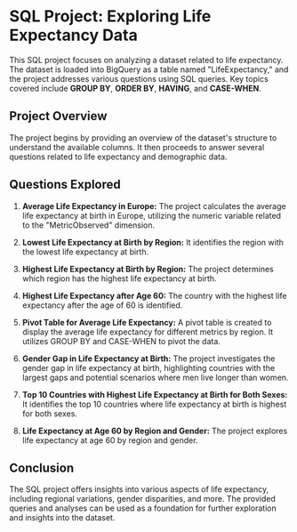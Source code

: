 # SQL Project: Exploring Life Expectancy Data

This SQL project focuses on analyzing a dataset related to life expectancy. The dataset is loaded into BigQuery as a table named "LifeExpectancy," and the project addresses various questions using SQL queries. Key topics covered include **GROUP BY**, **ORDER BY**, **HAVING**, and **CASE-WHEN**.

## Project Overview

The project begins by providing an overview of the dataset's structure to understand the available columns. It then proceeds to answer several questions related to life expectancy and demographic data.

## Questions Explored

1. **Average Life Expectancy in Europe:** The project calculates the average life expectancy at birth in Europe, utilizing the numeric variable related to the "MetricObserved" dimension.

2. **Lowest Life Expectancy at Birth by Region:** It identifies the region with the lowest life expectancy at birth.

3. **Highest Life Expectancy at Birth by Region:** The project determines which region has the highest life expectancy at birth.

4. **Highest Life Expectancy after Age 60:** The country with the highest life expectancy after the age of 60 is identified.

5. **Pivot Table for Average Life Expectancy:** A pivot table is created to display the average life expectancy for different metrics by region. It utilizes GROUP BY and CASE-WHEN to pivot the data.

6. **Gender Gap in Life Expectancy at Birth:** The project investigates the gender gap in life expectancy at birth, highlighting countries with the largest gaps and potential scenarios where men live longer than women.

7. **Top 10 Countries with Highest Life Expectancy at Birth for Both Sexes:** It identifies the top 10 countries where life expectancy at birth is highest for both sexes.

8. **Life Expectancy at Age 60 by Region and Gender:** The project explores life expectancy at age 60 by region and gender.

## Conclusion

The SQL project offers insights into various aspects of life expectancy, including regional variations, gender disparities, and more. The provided queries and analyses can be used as a foundation for further exploration and insights into the dataset.
